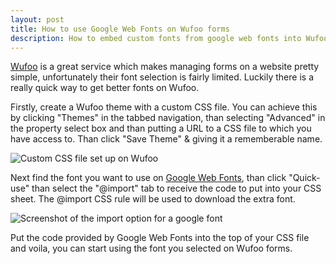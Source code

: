 ```yaml
---
layout: post
title: How to use Google Web Fonts on Wufoo forms
description: How to embed custom fonts from google web fonts into Wufoo forms.
---
```

[Wufoo](http://wufoo.com/) is a great service which makes managing forms on a website pretty simple, unfortunately their font selection is fairly limited. Luckily there is a really quick way to get better fonts on Wufoo.

Firstly, create a Wufoo theme with a custom CSS file. You can achieve this by clicking "Themes" in the tabbed navigation, than selecting "Advanced" in the property select box and than putting a URL to a CSS file to which you have access to. Than click "Save Theme" & giving it a rememberable name.

![Custom CSS file set up on Wufoo](/uploads/2012/04/custom-css-file.jpg)

Next find the font you want to use on [Google Web Fonts](https://www.google.com/webfonts), than click "Quick-use" than select the "@import" tab to receive the code to put into your CSS sheet. The @import CSS rule will be used to download the extra font.

![Screenshot of the import option for a google font](/uploads/2012/04/google-web-fonts.jpg)

Put the code provided by Google Web Fonts into the top of your CSS file and voila, you can start using the font you selected on Wufoo forms.
